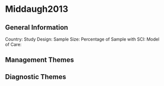 # Middaugh2013

## General Information
Country: 
Study Design: 
Sample Size: 
Percentage of Sample with SCI:
Model of Care: 

## Management Themes


## Diagnostic Themes
